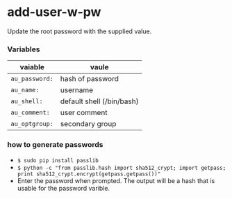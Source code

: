 # add-user-w-pw

Update the root password with the supplied value.

### Variables
| vaiable | vaule |
|---------|-------|
| `au_password:`| hash of password |
| `au_name:` | username |
| `au_shell:` | default shell (/bin/bash) |
| `au_comment:` | user comment |
| `au_optgroup:` | secondary group |

### how to generate passwords

* `$ sudo pip install passlib` 
* `$ python -c "from passlib.hash import sha512_crypt; import getpass; print sha512_crypt.encrypt(getpass.getpass())"` 
* Enter the password when prompted. The output will be a hash that is usable for the password varible.

